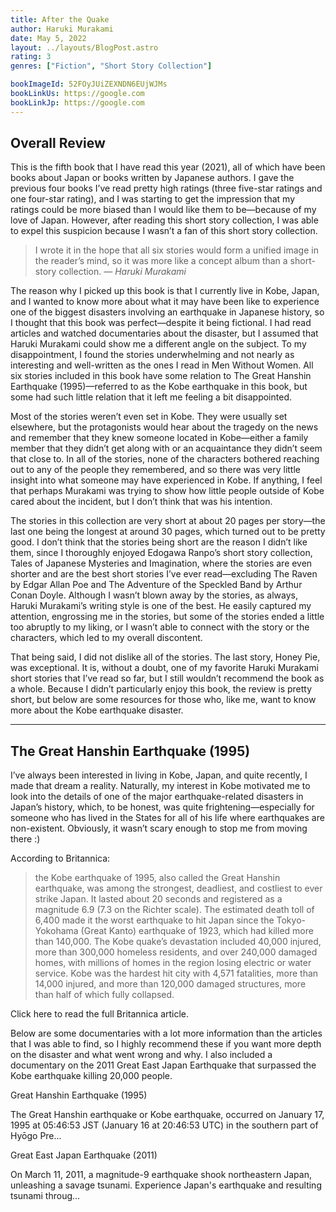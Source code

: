 ```yaml
---
title: After the Quake
author: Haruki Murakami
date: May 5, 2022
layout: ../layouts/BlogPost.astro
rating: 3
genres: ["Fiction", "Short Story Collection"]

bookImageId: 52FOyJUiZEXNDN6EUjWJMs
bookLinkUs: https://google.com
bookLinkJp: https://google.com
---
```


## Overall Review

This is the fifth book that I have read this year (2021), all of which have been books about Japan or books written by Japanese authors. I gave the previous four books I’ve read pretty high ratings (three five-star ratings and one four-star rating), and I was starting to get the impression that my ratings could be more biased than I would like them to be—because of my love of Japan. However, after reading this short story collection, I was able to expel this suspicion because I wasn’t a fan of this short story collection.

> I wrote it in the hope that all six stories would form a unified image in the reader’s mind, so it was more like a concept album than a short-story collection.
> <cite> — Haruki Murakami </cite>

The reason why I picked up this book is that I currently live in Kobe, Japan, and I wanted to know more about what it may have been like to experience one of the biggest disasters involving an earthquake in Japanese history, so I thought that this book was perfect—despite it being fictional. I had read articles and watched documentaries about the disaster, but I assumed that Haruki Murakami could show me a different angle on the subject. To my disappointment, I found the stories underwhelming and not nearly as interesting and well-written as the ones I read in Men Without Women. All six stories included in this book have some relation to The Great Hanshin Earthquake (1995)—referred to as the Kobe earthquake in this book, but some had such little relation that it left me feeling a bit disappointed.

Most of the stories weren’t even set in Kobe. They were usually set elsewhere, but the protagonists would hear about the tragedy on the news and remember that they knew someone located in Kobe—either a family member that they didn’t get along with or an acquaintance they didn’t seem that close to. In all of the stories, none of the characters bothered reaching out to any of the people they remembered, and so there was very little insight into what someone may have experienced in Kobe. If anything, I feel that perhaps Murakami was trying to show how little people outside of Kobe cared about the incident, but I don’t think that was his intention.

The stories in this collection are very short at about 20 pages per story—the last one being the longest at around 30 pages, which turned out to be pretty good. I don’t think that the stories being short are the reason I didn’t like them, since I thoroughly enjoyed Edogawa Ranpo’s short story collection, Tales of Japanese Mysteries and Imagination, where the stories are even shorter and are the best short stories I’ve ever read—excluding The Raven by Edgar Allan Poe and The Adventure of the Speckled Band by Arthur Conan Doyle. Although I wasn’t blown away by the stories, as always, Haruki Murakami’s writing style is one of the best. He easily captured my attention, engrossing me in the stories, but some of the stories ended a little too abruptly to my liking, or I wasn’t able to connect with the story or the characters, which led to my overall discontent.

That being said, I did not dislike all of the stories. The last story, Honey Pie, was exceptional. It is, without a doubt, one of my favorite Haruki Murakami short stories that I’ve read so far, but I still wouldn’t recommend the book as a whole. Because I didn’t particularly enjoy this book, the review is pretty short, but below are some resources for those who, like me, want to know more about the Kobe earthquake disaster.

---

## The Great Hanshin Earthquake (1995)

I’ve always been interested in living in Kobe, Japan, and quite recently, I made that dream a reality. Naturally, my interest in Kobe motivated me to look into the details of one of the major earthquake-related disasters in Japan’s history, which, to be honest, was quite frightening—especially for someone who has lived in the States for all of his life where earthquakes are non-existent. Obviously, it wasn’t scary enough to stop me from moving there :)

According to Britannica:

> the Kobe earthquake of 1995, also called the Great Hanshin earthquake, was among the strongest, deadliest, and costliest to ever strike Japan. It lasted about 20 seconds and registered as a magnitude 6.9 (7.3 on the Richter scale). The estimated death toll of 6,400 made it the worst earthquake to hit Japan since the Tokyo-Yokohama (Great Kanto) earthquake of 1923, which had killed more than 140,000. The Kobe quake’s devastation included 40,000 injured, more than 300,000 homeless residents, and over 240,000 damaged homes, with millions of homes in the region losing electric or water service. Kobe was the hardest hit city with 4,571 fatalities, more than 14,000 injured, and more than 120,000 damaged structures, more than half of which fully collapsed.

Click here to read the full Britannica article.

Below are some documentaries with a lot more information than the articles that I was able to find, so I highly recommend these if you want more depth on the disaster and what went wrong and why. I also included a documentary on the 2011 Great East Japan Earthquake that surpassed the Kobe earthquake killing 20,000 people.

Great Hanshin Earthquake (1995)

The Great Hanshin earthquake or Kobe earthquake, occurred on January 17, 1995 at 05:46:53 JST (January 16 at 20:46:53 UTC) in the southern part of Hyōgo Pre...

Great East Japan Earthquake (2011)

On March 11, 2011, a magnitude-9 earthquake shook northeastern Japan, unleashing a savage tsunami. Experience Japan's earthquake and resulting tsunami throug...

